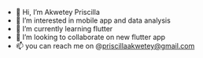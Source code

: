 - 👋 Hi, I’m Akwetey Priscilla 
- 👀 I’m interested in mobile app and data analysis 
- 🌱 I’m currently learning flutter
- 💞️ I’m looking to collaborate on new flutter app
- 📫 you can reach me on @priscillaakwetey@gmail.com

<!---
Priscy-code/Priscy-code is a ✨ special ✨ repository because its `README.md` (this file) appears on your GitHub profile.
You can click the Preview link to take a look at your changes.
--->
